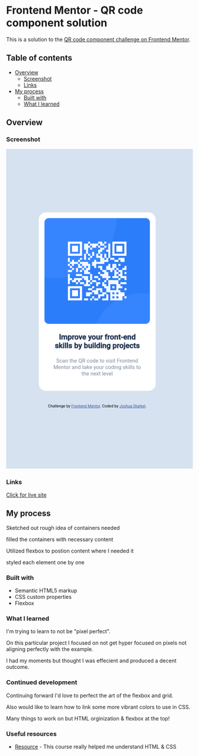 # Frontend Mentor - QR code component solution

This is a solution to the [QR code component challenge on Frontend Mentor](https://www.frontendmentor.io/challenges/qr-code-component-iux_sIO_H).

## Table of contents

- [Overview](#overview)
  - [Screenshot](#screenshot)
  - [Links](#links)
- [My process](#my-process)
  - [Built with](#built-with)
  - [What I learned](#what-i-learned)



## Overview

### Screenshot

![](./screenshot.png)



### Links


 [Click for live site](https://soopchiller.github.io/QR-code-component/)

## My process

Sketched out rough idea of containers needed 

filled the containers with necessary content

Utilized flexbox to postion content where I needed it

styled each element one by one

### Built with

- Semantic HTML5 markup
- CSS custom properties
- Flexbox


### What I learned

I'm trying to learn to not be "pixel perfect".

On this particular project I focused on not get hyper
focused on pixels not aligning perfectly with the example.

I had my moments but thought I was effecient and produced 
a decent outcome.

### Continued development

Continuing forward I'd love to perfect the art of the flexbox and grid.

Also would like to learn how to link some more vibrant colors to use in CSS.

Many things to work on but HTML orginization & flexbox at the top!

### Useful resources

- [Resource](https://supersimple.dev/courses) - This course really helped me understand HTML & CSS 




